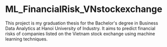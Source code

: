 # ML_FinancialRisk_VNstockexchange
This project is my graduation thesis for the Bachelor's degree in Business Data Analytics at Hanoi University of Industry. It aims to predict financial risks of companies listed on the Vietnam stock exchange using machine learning techniques.
